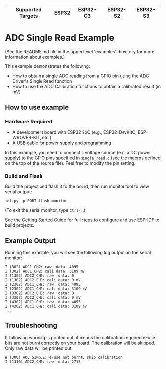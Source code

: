| Supported Targets | ESP32 | ESP32-C3 | ESP32-S2 | ESP32-S3 |
| ----------------- | ----- | -------- | -------- | -------- |

# ADC Single Read Example

(See the README.md file in the upper level 'examples' directory for more information about examples.)

This example demonstrates the following:

- How to obtain a single ADC reading from a GPIO pin using the ADC Driver's Single Read function
- How to use the ADC Calibration functions to obtain a calibrated result (in mV)

## How to use example

### Hardware Required

* A development board with ESP32 SoC (e.g., ESP32-DevKitC, ESP-WROVER-KIT, etc.)
* A USB cable for power supply and programming

In this example, you need to connect a voltage source (e.g. a DC power supply) to the GPIO pins specified in `single_read.c` (see the macros defined on the top of the source file). Feel free to modify the pin setting.

### Build and Flash

Build the project and flash it to the board, then run monitor tool to view serial output:

```
idf.py -p PORT flash monitor
```

(To exit the serial monitor, type ``Ctrl-]``.)

See the Getting Started Guide for full steps to configure and use ESP-IDF to build projects.

## Example Output

Running this example, you will see the following log output on the serial monitor:

```
I (302) ADC1_CH2: raw  data: 4095
I (302) ADC1_CH2: cali data: 3109 mV
I (1302) ADC2_CH0: raw  data: 0
I (1302) ADC2_CH0: cali data: 0 mV
I (2302) ADC1_CH2: raw  data: 4095
I (2302) ADC1_CH2: cali data: 3109 mV
I (3302) ADC2_CH0: raw  data: 0
I (3302) ADC2_CH0: cali data: 0 mV
I (4302) ADC1_CH2: raw  data: 4095
I (4302) ADC1_CH2: cali data: 3109 mV
...
```

## Troubleshooting

If following warning is printed out, it means the calibration required eFuse bits are not burnt correctly on your board. The calibration will be skipped. Only raw data will be printed out.
```
W (300) ADC SINGLE: eFuse not burnt, skip calibration
I (1310) ADC2_CH0: raw  data: 2715
```